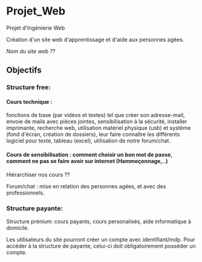 # Projet_Web
Projet d'Ingénierie Web

Création d'un site web d'apprentissage et d'aide aux personnes agées.

*Nom du site web ??*

## Objectifs

### Structure free:

#### Cours technique : 
fonctions de base (par vidéos et textes) tel que créer son adresse-mail, envoie de mails avec pièces jointes, sensibilisation à la sécurité, installer imprimante, recherche web, utilisation matériel physique (usb) et système (fond d'écran, création de dossiers), leur faire connaître les différents logiciel pour texte, tableau (excel), utilisation de notre forum/chat.

#### Cours de sensibilisation : comment choisir un bon mot de passe, comment ne pas se faire avoir sur internet (Hammeçonnage,..) 
Hiérarchiser nos cours ??

Forum/chat : mise en relation des personnes agées, et avec des professionnels. 

### Structure payante:
Structure prénium: cours payants, cours personalisés, aide informatique à domicile.  

Les utilisateurs du site pourront créer un compte avec identifiant/mdp. Pour accéder à la structure de payante, celui-ci doit obligatoirement posséder un compte.

